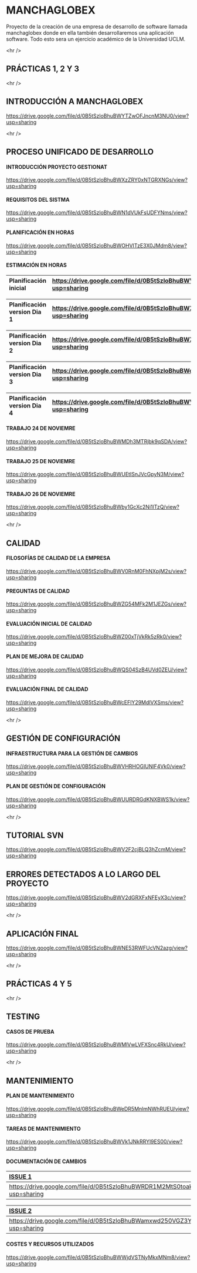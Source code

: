 # MANCHAGLOBEX #
Proyecto de la creación de una empresa de desarrollo de software llamada manchaglobex donde en ella también desarrollaremos una aplicación software. Todo esto sera un ejercicio académico de la Universidad UCLM.


&lt;hr /&gt;


## PRÁCTICAS 1, 2 Y 3 ##


&lt;hr /&gt;


## INTRODUCCIÓN A MANCHAGLOBEX ##
https://drive.google.com/file/d/0B5tSzloBhuBWYTZwOFJncnM3NU0/view?usp=sharing


&lt;hr /&gt;


## PROCESO UNIFICADO DE DESARROLLO ##
#### INTRODUCCIÓN PROYECTO GESTIONAT ####
https://drive.google.com/file/d/0B5tSzloBhuBWXzZRY0xNTGRXNGs/view?usp=sharing
#### REQUISITOS DEL SISTMA ####
https://drive.google.com/file/d/0B5tSzloBhuBWN1dVUkFsUDFYNms/view?usp=sharing
#### PLANIFICACIÓN EN HORAS ####
https://drive.google.com/file/d/0B5tSzloBhuBWOHVITzE3X0JMdm8/view?usp=sharing
#### ESTIMACIÓN EN HORAS ####
| Planificación inicial | https://drive.google.com/file/d/0B5tSzloBhuBWVTV1aXdTRmxrY2M/view?usp=sharing|
|:----------------------|:-----------------------------------------------------------------------------|

| Planificación version Dia 1 | https://drive.google.com/file/d/0B5tSzloBhuBWX0t0REV4eVJDQWM/view?usp=sharing|
|:----------------------------|:-----------------------------------------------------------------------------|

| Planificación version Dia 2 |  https://drive.google.com/file/d/0B5tSzloBhuBWX2FHMkFEX05PYk0/view?usp=sharing|
|:----------------------------|:------------------------------------------------------------------------------|

| Planificación version Dia 3 |  https://drive.google.com/file/d/0B5tSzloBhuBWcmlSXzdGSUNjX1k/view?usp=sharing|
|:----------------------------|:------------------------------------------------------------------------------|

| Planificación version Dia 4 | https://drive.google.com/file/d/0B5tSzloBhuBWVGp2UzNlTXlOZDQ/view?usp=sharing|
|:----------------------------|:-----------------------------------------------------------------------------|

#### TRABAJO 24 DE NOVIEMRE ####
https://drive.google.com/file/d/0B5tSzloBhuBWMDh3MTRjbk9qSDA/view?usp=sharing
#### TRABAJO 25 DE NOVIEMRE ####
https://drive.google.com/file/d/0B5tSzloBhuBWUEtISnJVcGpyN3M/view?usp=sharing
#### TRABAJO 26 DE NOVIEMRE ####
https://drive.google.com/file/d/0B5tSzloBhuBWby1GcXc2Ni1lTzQ/view?usp=sharing


&lt;hr /&gt;


## CALIDAD ##
#### FILOSOFÍAS DE CALIDAD DE LA EMPRESA ####
https://drive.google.com/file/d/0B5tSzloBhuBWV0RnM0FhNXpjM2s/view?usp=sharing
#### PREGUNTAS DE CALIDAD ####
https://drive.google.com/file/d/0B5tSzloBhuBWZG54MFk2M1JEZGs/view?usp=sharing
#### EVALUACIÓN INICIAL DE CALIDAD ####
https://drive.google.com/file/d/0B5tSzloBhuBWZ00xTjVkRk5zRk0/view?usp=sharing
#### PLAN DE MEJORA DE CALIDAD ####
https://drive.google.com/file/d/0B5tSzloBhuBWQS04SzB4UVd0ZEU/view?usp=sharing
#### EVALUACIÓN FINAL DE CALIDAD ####
https://drive.google.com/file/d/0B5tSzloBhuBWcEFlY29MdlVXSms/view?usp=sharing


&lt;hr /&gt;


## GESTIÓN DE CONFIGURACIÓN ##
#### INFRAESTRUCTURA PARA LA GESTIÓN DE CAMBIOS ####
https://drive.google.com/file/d/0B5tSzloBhuBWVHRHOGlUNlF4Vk0/view?usp=sharing
#### PLAN DE GESTIÓN DE CONFIGURACIÓN ####
https://drive.google.com/file/d/0B5tSzloBhuBWUURDRGdKNXBWS1k/view?usp=sharing


&lt;hr /&gt;


## TUTORIAL SVN ##
https://drive.google.com/file/d/0B5tSzloBhuBWV2F2cjBLQ3hZcmM/view?usp=sharing
## ERRORES DETECTADOS A LO LARGO DEL PROYECTO ##
https://drive.google.com/file/d/0B5tSzloBhuBWV2dGRXFxNFEyX3c/view?usp=sharing


&lt;hr /&gt;


## APLICACIÓN FINAL ##
https://drive.google.com/file/d/0B5tSzloBhuBWNE53RWFUcVN2azg/view?usp=sharing


&lt;hr /&gt;


## PRÁCTICAS 4 Y 5 ##


&lt;hr /&gt;


## TESTING ##
#### CASOS DE PRUEBA ####
https://drive.google.com/file/d/0B5tSzloBhuBWMlVwLVFXSnc4RkU/view?usp=sharing


&lt;hr /&gt;


## MANTENIMIENTO ##
#### PLAN DE MANTENIMIENTO ####
https://drive.google.com/file/d/0B5tSzloBhuBWeDR5MnlmNWhRUEU/view?usp=sharing
#### TAREAS DE MANTENIMIENTO ####
https://drive.google.com/file/d/0B5tSzloBhuBWVk1JNkRRYl9ES00/view?usp=sharing
#### DOCUMENTACIÓN DE CAMBIOS ####
| [ISSUE 1](https://code.google.com/p/project-mancha-globex/issues/detail?id=1) |
|:------------------------------------------------------------------------------|
https://drive.google.com/file/d/0B5tSzloBhuBWRDR1M2MtS0toakU/view?usp=sharing||

| [ISSUE 2](https://code.google.com/p/project-mancha-globex/issues/detail?id=2) |
|:------------------------------------------------------------------------------|
https://drive.google.com/file/d/0B5tSzloBhuBWamxwd250VGZ3Ync/view?usp=sharing||

#### COSTES Y RECURSOS UTILIZADOS ####
https://drive.google.com/file/d/0B5tSzloBhuBWWjdVSTNyMkxMNm8/view?usp=sharing